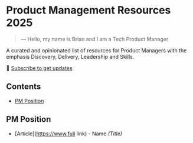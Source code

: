 # Product Management Resources 2025

> &mdash; Hello, my name is Brian and I am a Tech Product Manager


A curated and opinionated list of resources for Product Managers with the emphasis Discovery, Delivery, Leadership and Skills.

📢 [Subscribe to get updates](https://)


## Contents

 * [PM Position](#Link)



## PM Position

 * [Article](https://www.full link) - Name *(Title)*
 
